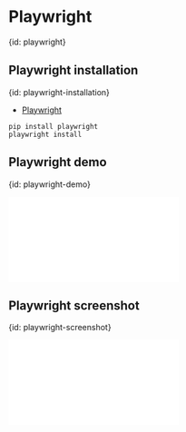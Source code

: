 # Playwright
{id: playwright}


## Playwright installation
{id: playwright-installation}

* [Playwright](https://playwright.dev/)

```
pip install playwright
playwright install
```

## Playwright demo
{id: playwright-demo}

![](examples/playwright/demo.py)


## Playwright screenshot
{id: playwright-screenshot}

![](examples/playwright/demo-screenshots.py)

